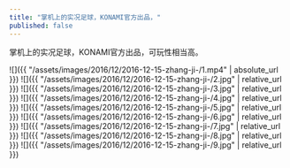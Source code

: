 ```yaml
---
title: "掌机上的实况足球，KONAMI官方出品，"
published: false
---
```

掌机上的实况足球，KONAMI官方出品，可玩性相当高。



![]({{ "/assets/images/2016/12/2016-12-15-zhang-ji-/1.mp4" | absolute_url }})
![]({{ "/assets/images/2016/12/2016-12-15-zhang-ji-/2.jpg" | relative_url }})
![]({{ "/assets/images/2016/12/2016-12-15-zhang-ji-/3.jpg" | relative_url }})
![]({{ "/assets/images/2016/12/2016-12-15-zhang-ji-/4.jpg" | relative_url }})
![]({{ "/assets/images/2016/12/2016-12-15-zhang-ji-/5.jpg" | relative_url }})
![]({{ "/assets/images/2016/12/2016-12-15-zhang-ji-/6.jpg" | relative_url }})
![]({{ "/assets/images/2016/12/2016-12-15-zhang-ji-/7.jpg" | relative_url }})
![]({{ "/assets/images/2016/12/2016-12-15-zhang-ji-/8.jpg" | relative_url }})
![]({{ "/assets/images/2016/12/2016-12-15-zhang-ji-/9.jpg" | relative_url }})
